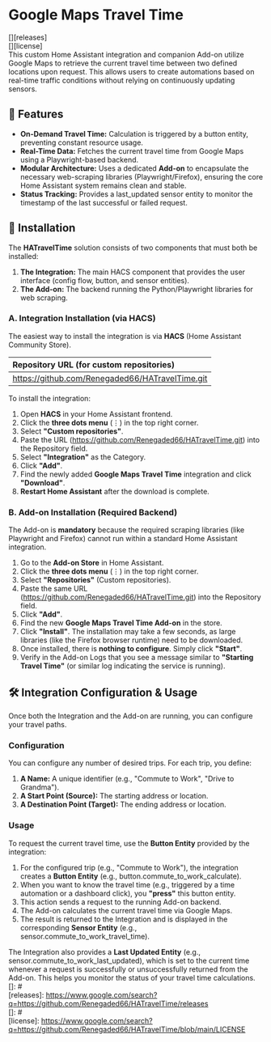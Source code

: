 # **Google Maps Travel Time**

\[\]\[releases\]  
\[\]\[license\]  
This custom Home Assistant integration and companion Add-on utilize Google Maps to retrieve the current travel time between two defined locations upon request. This allows users to create automations based on real-time traffic conditions without relying on continuously updating sensors.

## **🚀 Features**

* **On-Demand Travel Time:** Calculation is triggered by a button entity, preventing constant resource usage.  
* **Real-Time Data:** Fetches the current travel time from Google Maps using a Playwright-based backend.  
* **Modular Architecture:** Uses a dedicated **Add-on** to encapsulate the necessary web-scraping libraries (Playwright/Firefox), ensuring the core Home Assistant system remains clean and stable.  
* **Status Tracking:** Provides a last\_updated sensor entity to monitor the timestamp of the last successful or failed request.

## **💾 Installation**

The **HATravelTime** solution consists of two components that must both be installed:

1. **The Integration:** The main HACS component that provides the user interface (config flow, button, and sensor entities).  
2. **The Add-on:** The backend running the Python/Playwright libraries for web scraping.

### **A. Integration Installation (via HACS)**

The easiest way to install the integration is via **HACS** (Home Assistant Community Store).

| Repository URL (for custom repositories) |
| :---- |
| https://github.com/Renegaded66/HATravelTime.git |

To install the integration:

1. Open **HACS** in your Home Assistant frontend.  
2. Click the **three dots menu** (⋮) in the top right corner.  
3. Select **"Custom repositories"**.  
4. Paste the URL (https://github.com/Renegaded66/HATravelTime.git) into the Repository field.  
5. Select **"Integration"** as the Category.  
6. Click **"Add"**.  
7. Find the newly added **Google Maps Travel Time** integration and click **"Download"**.  
8. **Restart Home Assistant** after the download is complete.

### **B. Add-on Installation (Required Backend)**

The Add-on is **mandatory** because the required scraping libraries (like Playwright and Firefox) cannot run within a standard Home Assistant integration.

1. Go to the **Add-on Store** in Home Assistant.  
2. Click the **three dots menu** (⋮) in the top right corner.  
3. Select **"Repositories"** (Custom repositories).  
4. Paste the same URL (https://github.com/Renegaded66/HATravelTime.git) into the Repository field.  
5. Click **"Add"**.  
6. Find the new **Google Maps Travel Time Add-on** in the store.  
7. Click **"Install"**. The installation may take a few seconds, as large libraries (like the Firefox browser runtime) need to be downloaded.  
8. Once installed, there is **nothing to configure**. Simply click **"Start"**.  
9. Verify in the Add-on Logs that you see a message similar to **"Starting Travel Time"** (or similar log indicating the service is running).

## **🛠️ Integration Configuration & Usage**

Once both the Integration and the Add-on are running, you can configure your travel paths.

### **Configuration**

You can configure any number of desired trips. For each trip, you define:

1. **A Name:** A unique identifier (e.g., "Commute to Work", "Drive to Grandma").  
2. **A Start Point (Source):** The starting address or location.  
3. **A Destination Point (Target):** The ending address or location.

### **Usage**

To request the current travel time, use the **Button Entity** provided by the integration:

1. For the configured trip (e.g., "Commute to Work"), the integration creates a **Button Entity** (e.g., button.commute\_to\_work\_calculate).  
2. When you want to know the travel time (e.g., triggered by a time automation or a dashboard click), you **"press"** this button entity.  
3. This action sends a request to the running Add-on backend.  
4. The Add-on calculates the current travel time via Google Maps.  
5. The result is returned to the Integration and is displayed in the corresponding **Sensor Entity** (e.g., sensor.commute\_to\_work\_travel\_time).

The Integration also provides a **Last Updated Entity** (e.g., sensor.commute\_to\_work\_last\_updated), which is set to the current time whenever a request is successfully or unsuccessfully returned from the Add-on. This helps you monitor the status of your travel time calculations.  
\[\]: \#  
\[releases\]: https://www.google.com/search?q=https://github.com/Renegaded66/HATravelTime/releases  
\[\]: \#  
\[license\]: https://www.google.com/search?q=https://github.com/Renegaded66/HATravelTime/blob/main/LICENSE